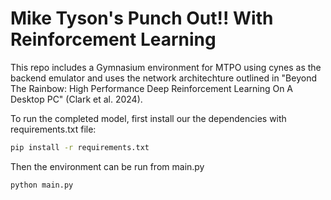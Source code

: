 # Mike Tyson's Punch Out!! With Reinforcement Learning

This repo includes a Gymnasium environment for MTPO using cynes as the backend emulator and uses the network architechture outlined in "Beyond The Rainbow: High Performance Deep Reinforcement Learning On A Desktop PC" (Clark et al. 2024).

To run the completed model, first install our the dependencies with requirements.txt file:

```Bash
pip install -r requirements.txt
```

Then the environment can be run from main.py

```Python
python main.py
```